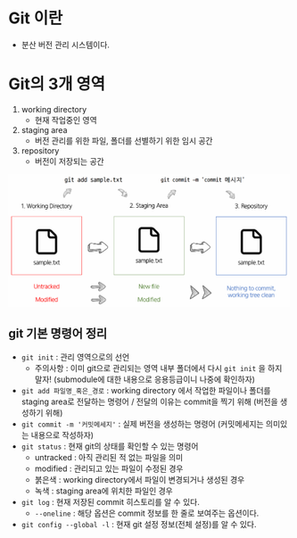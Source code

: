 # Git 이란
* 분산 버전 관리 시스템이다.

# Git의 3개 영역
1. working directory
    * 현재 작업중인 영역
2. staging area
    - 버전 관리를 위한 파일, 폴더를 선별하기 위한 임시 공간
3. repository
    - 버전이 저장되는 공간

![git_basic](./asset/git_basic.png)

## git 기본 명령어 정리

- `git init` : 관리 영역으로의 선언
    - 주의사항 : 이미 git으로 관리되는 영역 내부 폴더에서 다시 `git init` 을 하지 말자! (submodule에 대한 내용으로 응용등급이니 나중에 확인하자)
- `git add 파일명_혹은_경로` : working directory 에서 작업한 파일이나 폴더를 staging area로 전달하는 명령어 / 전달의 이유는 commit을 찍기 위해 (버전을 생성하기 위해)
- `git commit -m '커밋메세지'` : 실제 버전을 생성하는 명령어 (커밋메세지는 의미있는 내용으로 작성하자)
- `git status` : 현재 git의 상태를 확인할 수 있는 명령어
    - untracked : 아직 관리된 적 없는 파일을 의미
    - modified : 관리되고 있는 파일이 수정된 경우
    - 붉은색 : working directory에서 파일이 변경되거나 생성된 경우
    - 녹색 : staging area에 위치한 파일인 경우
- `git log` : 현재 저장된 commit 히스토리를 알 수 있다.
    - `--oneline` : 해당 옵션은 commit 정보를 한 줄로 보여주는 옵션이다.
- `git config --global -l` : 현재 git 설정 정보(전체 설정)를 알 수 있다.